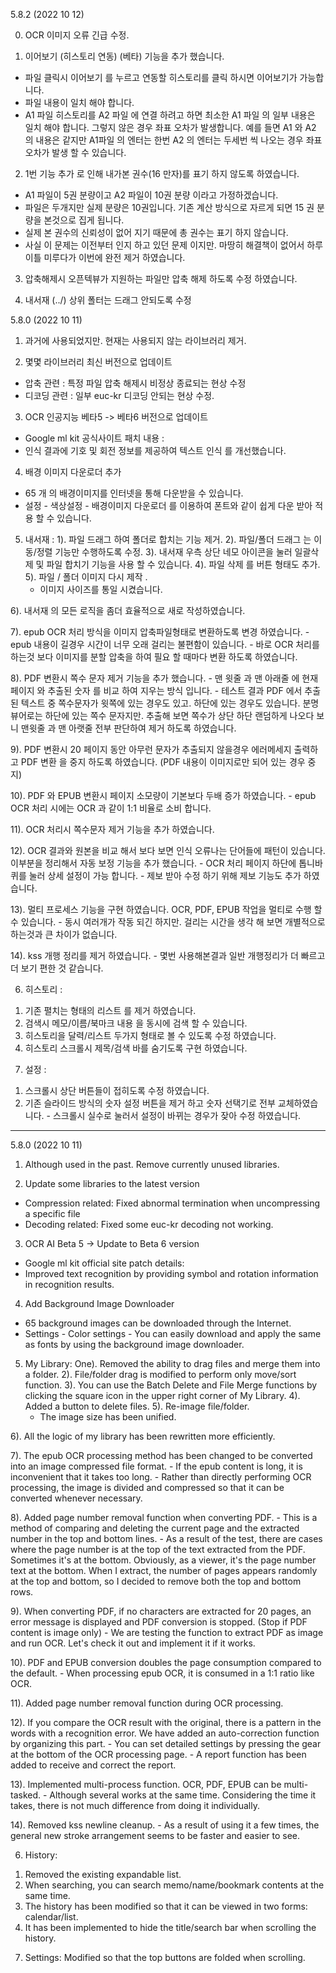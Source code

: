 
5.8.2 (2022 10 12)

0. OCR 이미지 오류 긴급 수정. 

1. 이어보기 (히스토리 연동) (베타) 기능을 추가 했습니다. 
  - 파일 클릭시 이어보기 를 누르고 연동할 히스토리를 클릭 하시면 이어보기가 가능합니다. 
  - 파일 내용이 일치 해야 합니다. 
  - A1 파일 히스토리를 A2 파일 에 연결 하려고 하면 최소한 A1 파일 의 일부 내용은 일치 해야 합니다. 그렇지 않은 경우 좌표 오차가 발생합니다. 
  예를 들면 A1 와 A2 의 내용은 같지만 A1파일 의 엔터는 한번 A2 의 엔터는 두세번 씩 나오는 경우 좌표 오차가 발생 할 수 있습니다. 

2. 1번 기능 추가 로 인해 내가본 권수(16 만자)를 표기 하지 않도록 하였습니다. 
  - A1 파일이 5권 분량이고 A2 파일이 10권 분량 이라고 가정하겠습니다. 
  - 파일은 두개지만 실제 분량은 10권입니다. 기존 계산 방식으로 자르게 되면 15 권 분량을 본것으로 집게 됩니다. 
  - 실제 본 권수의 신뢰성이 없어 지기 때문에 총 권수는 표기 하지 않습니다.
  - 사실 이 문제는 이전부터 인지 하고 있던 문제 이지만. 마땅히 해결책이 없어서 하루이틀 미루다가 이번에 완전 제거 하였습니다. 

3. 압축해제시 오픈텍뷰가 지원하는 파일만 압축 해제 하도록 수정 하였습니다. 

4. 내서재 (../) 상위 폴터는 드래그 안되도록 수정 

5.8.0 (2022 10 11)

1. 과거에 사용되었지만. 현재는 사용되지 않는 라이브러리 제거. 

2. 몇몇 라이브러리 최신 버전으로 업데이트 
  - 압축 관련 : 특정 파일 압축 해제시 비정상 종료되는 현상 수정 
  - 디코딩 관련 :  일부 euc-kr 디코딩 안되는 현상 수정. 


3. OCR 인공지능 베타5 -> 베타6 버전으로 업데이트  
  - Google ml kit 공식사이트 패치 내용 : 
  - 인식 결과에 기호 및 회전 정보를 제공하여 텍스트 인식 를 개선했습니다.

4. 배경 이미지 다운로더 추가 
  - 65 개 의 배경이미지를 인터넷을 통해 다운받을 수 있습니다. 
  - 설정 - 색상설정 - 배경이미지 다운로더 를 이용하여 폰트와 같이 쉽게 다운 받아 적용 할 수 있습니다. 

5. 내서재 : 
  1). 파일 드래그 하여 폴더로 합치는 기능 제거.
  2). 파일/폴더 드래그 는 이동/정렬 기능만 수행하도록 수정. 
  3). 내서재 우측 상단 네모 아이콘을 눌러 일괄삭제 및 파일 합치기 기능을 사용 할 수 있습니다. 
  4). 파일 삭제 를 버튼 형태도 추가. 
  5). 파일 / 폴더 이미지 다시 제작 . 
   - 이미지 사이즈를 통일 시켰습니다. 

  6). 내서재 의 모든 로직을 좀더 효율적으로 새로 작성하였습니다. 

  7). epub OCR 처리 방식을 이미지 압축파일형태로 변환하도록 변경 하였습니다. 
    - epub 내용이 길경우 시간이 너무 오래 걸리는 불편함이 있습니다. 
    - 바로 OCR 처리를 하는것 보다 이미지를 분할 압축을 하여 필요 할 때마다 변환 하도록 하였습니다. 

  8). PDF 변환시 쪽수 문자 제거 기능을 추가 했습니다. 
    - 맨 윗줄 과 맨 아래줄 에 현재 페이지 와 추출된 숫자 를 비교 하여 지우는 방식 입니다. 
    - 테스트 결과 PDF 에서 추출된 텍스트 중 쪽수문자가 윗쪽에 있는 경우도 있고. 하단에 있는 경우도 있습니다. 분명 뷰어로는 하단에 있는 쪽수 문자지만. 추출해 보면 쪽수가 상단 하단 랜덤하게 나오다 보니 맨윗줄 과 맨 아랫줄 전부 판단하여 제거 하도록 하였습니다. 

  9).  PDF 변환시 20 페이지 동안 아무런 문자가 추출되지 않을경우 에러메세지 출력하고 PDF 변환 을 중지 하도록 하였습니다. (PDF 내용이 이미지로만 되어 있는 경우 중지)

  10). PDF 와 EPUB 변환시 페이지 소모량이 기본보다 두배 증가 하였습니다. 
    - epub OCR 처리 시에는 OCR 과 같이 1:1 비율로 소비 합니다. 
  
  11). OCR 처리시 쪽수문자 제거 기능을 추가 하였습니다. 

  12). OCR 결과와 원본을 비교 해서 보다 보면 인식 오류나는 단어들에 패턴이 있습니다. 이부분을 정리해서 자동 보정 기능을 추가 했습니다.
    - OCR 처리 페이지 하단에 톱니바퀴를 눌러 상세 설정이 가능 합니다. 
    - 제보 받아 수정 하기 위해 제보 기능도 추가 하였습니다.
  

  13). 멀티 프로세스 기능을 구현 하였습니다. OCR, PDF, EPUB 작업을 멀티로 수행 할 수 있습니다. 
    - 동시 여러개가 작동 되긴 하지만. 걸리는 시간을 생각 해 보면 개별적으로 하는것과 큰 차이가 없습니다. 

  14). kss 개행 정리를 제거 하였습니다. 
    - 몇번 사용해본결과 일반 개행정리가 더 빠르고 더 보기 편한 것 같습니다. 

6. 히스토리 : 
  1) 기존 펼치는 형태의 리스트 를 제거 하였습니다. 
  2) 검색시 메모/이름/북마크 내용 을 동시에 검색 할 수 있습니다. 
  3) 히스토리을 달력/리스트 두가지 형태로 볼 수 있도록 수정 하였습니다. 
  4) 히스토리 스크롤시 제목/검색 바를 숨기도록 구현 하였습니다. 

7. 설정 : 
  1) 스크롤시 상단 버튼들이 접히도록 수정 하였습니다. 
  2) 기존 슬라이드 방식의 숫자 설정 버튼을 제거 하고 숫자 선택기로 전부 교체하였습니다. 
    - 스크롤시 실수로 눌러서 설정이 바뀌는 경우가 잦아 수정 하였습니다. 
  

---

5.8.0 (2022 10 11)
1. Although used in the past. Remove currently unused libraries.

2. Update some libraries to the latest version
  - Compression related: Fixed abnormal termination when uncompressing a specific file
  - Decoding related: Fixed some euc-kr decoding not working.


3. OCR AI Beta 5 -> Update to Beta 6 version
  - Google ml kit official site patch details:
  - Improved text recognition by providing symbol and rotation information in recognition results.

4. Add Background Image Downloader
  - 65 background images can be downloaded through the Internet.
  - Settings - Color settings - You can easily download and apply the same as fonts by using the background image downloader.

5. My Library:
  One). Removed the ability to drag files and merge them into a folder.
  2). File/folder drag is modified to perform only move/sort function.
  3). You can use the Batch Delete and File Merge functions by clicking the square icon in the upper right corner of My Library.
  4). Added a button to delete files.
  5). Re-image file/folder.
   - The image size has been unified.

  6). All the logic of my library has been rewritten more efficiently.

  7). The epub OCR processing method has been changed to be converted into an image compressed file format.
    - If the epub content is long, it is inconvenient that it takes too long.
    - Rather than directly performing OCR processing, the image is divided and compressed so that it can be converted whenever necessary.

  8). Added page number removal function when converting PDF.
    - This is a method of comparing and deleting the current page and the extracted number in the top and bottom lines.
    - As a result of the test, there are cases where the page number is at the top of the text extracted from the PDF. Sometimes it's at the bottom. Obviously, as a viewer, it's the page number text at the bottom. When I extract, the number of pages appears randomly at the top and bottom, so I decided to remove both the top and bottom rows.

  9). When converting PDF, if no characters are extracted for 20 pages, an error message is displayed and PDF conversion is stopped. (Stop if PDF content is image only)
    - We are testing the function to extract PDF as image and run OCR. Let's check it out and implement it if it works.

  10). PDF and EPUB conversion doubles the page consumption compared to the default.
    - When processing epub OCR, it is consumed in a 1:1 ratio like OCR.
  
  11). Added page number removal function during OCR processing.

  12). If you compare the OCR result with the original, there is a pattern in the words with a recognition error. We have added an auto-correction function by organizing this part.
    - You can set detailed settings by pressing the gear at the bottom of the OCR processing page.
    - A report function has been added to receive and correct the report.
  

  13). Implemented multi-process function. OCR, PDF, EPUB can be multi-tasked.
    - Although several works at the same time. Considering the time it takes, there is not much difference from doing it individually.

  14). Removed kss newline cleanup.
    - As a result of using it a few times, the general new stroke arrangement seems to be faster and easier to see.

6. History:
  1) Removed the existing expandable list.
  2) When searching, you can search memo/name/bookmark contents at the same time.
  3) The history has been modified so that it can be viewed in two forms: calendar/list.
  4) It has been implemented to hide the title/search bar when scrolling the history.

7. Settings: Modified so that the top buttons are folded when scrolling.